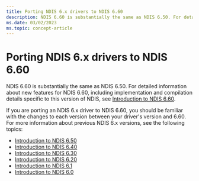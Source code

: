 ```yaml
---
title: Porting NDIS 6.x drivers to NDIS 6.60
description: NDIS 6.60 is substantially the same as NDIS 6.50. For detailed information about new features for NDIS 6.60, see Introduction to NDIS 6.60.
ms.date: 03/02/2023
ms.topic: concept-article
---
```


# Porting NDIS 6.x drivers to NDIS 6.60

NDIS 6.60 is substantially the same as NDIS 6.50. For detailed information about new features for NDIS 6.60, including implementation and compilation details specific to this version of NDIS, see [Introduction to NDIS 6.60](introduction-to-ndis-6-60.md).

If you are porting an NDIS 6.x driver to NDIS 6.60, you should be familiar with the changes to each version between your driver's version and 6.60. For more information about previous NDIS 6.x versions, see the following topics:

- [Introduction to NDIS 6.50](introduction-to-ndis-6-50.md)
- [Introduction to NDIS 6.40](introduction-to-ndis-6-40.md)
- [Introduction to NDIS 6.30](introduction-to-ndis-6-30.md)
- [Introduction to NDIS 6.20](introduction-to-ndis-6-20.md)
- [Introduction to NDIS 6.1](introduction-to-ndis-6-1.md)
- [Introduction to NDIS 6.0](introduction-to-ndis-6-0.md)

